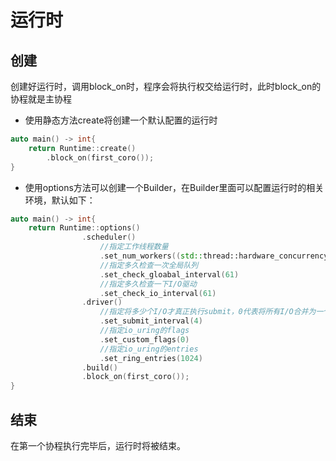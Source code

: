 # 运行时

## 创建
创建好运行时，调用block_on时，程序会将执行权交给运行时，此时block_on的协程就是主协程
- 使用静态方法create将创建一个默认配置的运行时
``` C++
auto main() -> int{
    return Runtime::create()
        .block_on(first_coro());
}
```
- 使用options方法可以创建一个Builder，在Builder里面可以配置运行时的相关环境，默认如下：
``` C++
auto main() -> int{
    return Runtime::options()
                .scheduler()
                    //指定工作线程数量
                    .set_num_workers((std::thread::hardware_concurrency()))
                    //指定多久检查一次全局队列
                    .set_check_gloabal_interval(61)
                    //指定多久检查一下I/O驱动
                    .set_check_io_interval(61)
                .driver()
                    //指定将多少个I/O才真正执行submit，0代表将所有I/O合并为一个submit，
                    .set_submit_interval(4)
                    //指定io_uring的flags
                    .set_custom_flags(0)
                    //指定io_uring的entries
                    .set_ring_entries(1024)
                .build()
                .block_on(first_coro());
}

```
## 结束
在第一个协程执行完毕后，运行时将被结束。

